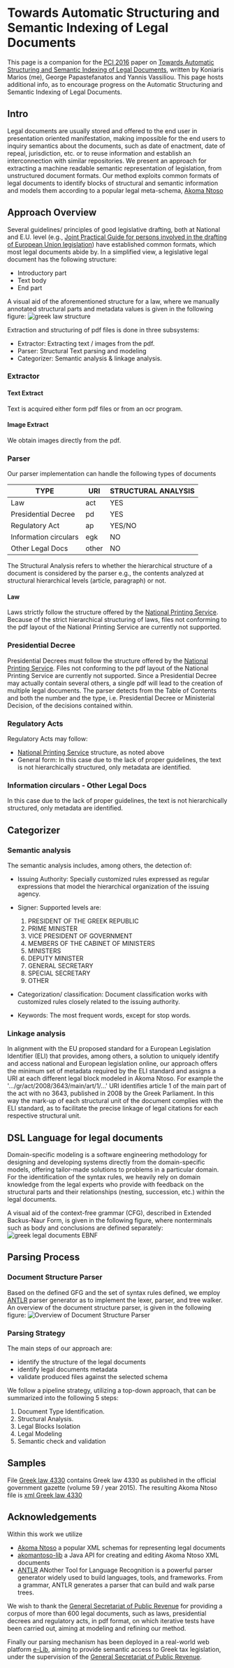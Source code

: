 # Towards Automatic Structuring and Semantic Indexing of Legal Documents

This page is a companion for the [PCI 2016](http://pci2016.teiwest.gr/) paper on [Towards Automatic Structuring and Semantic Indexing of Legal  Documents](http://dx.doi.org/10.1145/3003733.3003801), written by Koniaris Marios (me), George Papastefanatos and Yannis Vassiliou. This page hosts additional info, as to encourage progress on the Automatic Structuring and Semantic Indexing of Legal Documents.

## Intro
Legal documents are usually stored and offered to the end user in presentation oriented manifestation, making impossible for the end users to inquiry semantics about the documents, such as date of enactment, date of repeal, jurisdiction, etc. or to reuse information and establish an interconnection with similar repositories. We present an approach for extracting a machine readable semantic representation of legislation, from unstructured document formats. Our method exploits common formats of legal documents to identify blocks of structural and semantic information and models them according
to a popular legal meta-schema, [Akoma Ntoso](http://www.akomantoso.org/)

## Approach Overview

Several guidelines/ principles of good legislative drafting, both at 
National and E.U. level (e.g., [Joint Practical Guide for persons involved in the drafting of European Union legislation](https://eur-lex.europa.eu/content/techleg/KB0213228ENN.pdf)) have established common formats, which most legal documents abide by. In a simplified view, a legislative legal
document has the following structure:
* Introductory part
* Text body
* End part

A visual aid of the aforementioned structure for a law, where we manually annotated structural parts and metadata values is given in the following figure:
![greek law structure](https://raw.githubusercontent.com/mkoniari/LawParser/master/figures/fig1.png "greek law structure")

Extraction and structuring of pdf files is done in three subsystems:
* Extractor: Extracting text / images from the pdf.
* Parser: Structural Text parsing and modeling 
* Categorizer: Semantic analysis & linkage analysis.

### Extractor
#### Text Extract
Text is acquired either form pdf files or from an ocr program.
#### Image Extract
We obtain images directly from the pdf.

### Parser
Our parser implementation can handle the following types of documents

| TYPE  | URI | STRUCTURAL ANALYSIS|
| ------------- | ------------- | ------------- |
| Law| act | YES |
| Presidential  Decree| pd |YES |
| Regulatory Act  |ap | YES/NO |
| Information circulars| egk| NO |
| Other Legal Docs| other | NO |



The Structural Analysis refers to whether the hierarchical structure of a document is considered by the parser e.g., the contents analyzed at structural hierarchical levels (article, paragraph) or not.

#### Law
Laws strictly follow the structure offered by the [National Printing Service](http://www.et.gr). Because of the strict hierarchical structuring of laws, files not conforming to the pdf layout of the National Printing Service are currently not supported.

### Presidential Decree
Presidential Decrees must follow the structure offered by the [National Printing Service](http://www.et.gr). Files not conforming to the pdf layout of the National Printing Service are currently not supported. Since a Presidential Decree may actually contain several others, a single pdf will lead to the creation of multiple legal documents. The parser detects from the Table of Contents and both the number and the type, i.e. Presidential Decree or Ministerial Decision, of the decisions contained within. 

### Regulatory Acts   
Regulatory Acts may follow:
 - [National Printing Service](http://www.et.gr) structure, as noted above
 - General form: In this case due to the lack of proper guidelines, the text is not hierarchically structured, only metadata are identified.

### Information circulars - Other Legal Docs
In this case due to the lack of proper guidelines, the text is not hierarchically structured, only metadata are identified.

## Categorizer

### Semantic analysis

The semantic analysis includes, among others, the detection of: 

* Issuing Authority: Specially customized rules expressed as regular expressions that model the hierarchical organization of the issuing agency.

* Signer: Supported levels are:
  1. PRESIDENT OF THE GREEK REPUBLIC
  2. PRIME MINISTER
  3. VICE PRESIDENT OF GOVERNMENT
  4. MEMBERS OF THE CABINET OF MINISTERS
  5. MINISTERS
  6. DEPUTY MINISTER
  7. GENERAL SECRETARY
  8. SPECIAL SECRETARY
  9. OTHER

* Categorization/ classification:
Document classification works with customized rules closely related to the issuing authority.

* Keywords:
The most frequent words, except for stop words.

### Linkage analysis
In alignment with the EU proposed standard for a European Legislation Identifier (ELI) that provides, among others, a solution to uniquely identify and access national and European legislation online, our approach offers the minimum set of metadata required by the ELI standard and assigns a URI at each different legal block modeled in Akoma Ntoso. For example the '.../gr/act/2008/3643/main/art/1/...' URI identifies article 1 of the main part of the act with no 3643, published in 2008 by the Greek Parliament. In this way the mark-up of each structural unit of the document complies with the ELI standard, as to facilitate the precise linkage of legal citations for each respective structural unit.

## DSL Language for legal documents

Domain-specific modeling is a software engineering methodology for designing and developing systems directly from
the domain-specific models, offering tailor-made solutions to problems in a particular domain. For the identification of the syntax rules, we heavily rely on domain knowledge from the legal experts who provide with feedback on the structural parts and their relationships (nesting, succession, etc.) within the legal documents.  

A visual aid of the context-free grammar (CFG), described in Extended Backus-Naur Form,  is given in the following figure, where nonterminals such as body and conclusions are defined separately:
![greek legal documents EBNF](https://raw.githubusercontent.com/mkoniari/LawParser/master/figures/fig2.png "greek legal documents EBNF")

## Parsing Process

### Document Structure Parser
Based on the defined GFG and the set of syntax rules defined, we employ [ANTLR](http://www.antlr.org/) parser generator as to implement the lexer, parser, and tree walker. 
An overview of the document structure parser, is given in the following figure:
![Overview of Document Structure Parser](https://raw.githubusercontent.com/mkoniari/LawParser/master/figures/fig3.png "Overview of Document Structure Parser")

### Parsing Strategy
The main steps of our approach are:
* identify the structure of the legal documents
* identify legal documents metadata
* validate produced files against the selected schema

We follow a pipeline strategy, utilizing a top-down approach, that can be summarized into the following 5 steps:

1. Document Type Identification. 
2. Structural Analysis. 
3. Legal Blocks Isolation
4. Legal Modeling
5. Semantic check and validation

## Samples
File [Greek law 4330](https://github.com/mkoniari/LawParser/blob/master/samples/law_4330_2015.pdf) contains Greek law 4330 as published in the official government gazette (volume 59 / year 2015). The resulting Akoma Ntoso file is [xml Greek law 4330](https://github.com/mkoniari/LawParser/blob/master/samples/law_4330_2015.xml)

## Acknowledgements
Within this work we utilize 
* [Akoma Ntoso](http://www.akomantoso.org/) a popular XML schemas for representing legal documents
* [akomantoso-lib](http://kohsah.github.io/akomantoso-lib/) a Java API for creating and editing Akoma Ntoso XML documents
* [ANTLR](http://www.antlr.org/) ANother Tool for Language Recognition is a powerful parser generator widely used to build languages, tools, and frameworks. From a grammar, ANTLR generates a parser that can build and walk parse trees.

We wish to thank the [General Secretariat of Public Revenue](http://www.publicrevenue.gr) for providing  a corpus of more than 600 legal documents, such as laws, presidential decrees and regulatory acts, in pdf format, on which iterative tests have been carried out, aiming at modeling and refining our method.

Finally our parsing mechanism has been deployed in a real-world web platform [e-Lib](http://www.publicrevenue.gr/elib/), aiming to provide semantic access to Greek tax legislation, under the supervision of the [General Secretariat of Public Revenue](http://www.publicrevenue.gr).
